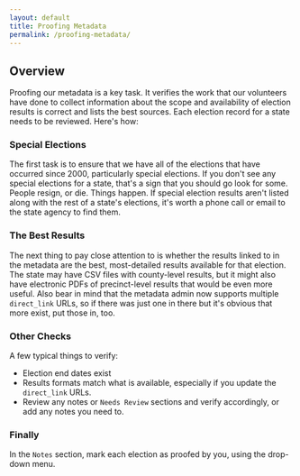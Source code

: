 ```yaml
---
layout: default
title: Proofing Metadata
permalink: /proofing-metadata/
---
```


## Overview

Proofing our metadata is a key task. It verifies the work that our volunteers have done to collect information about the scope and availability of election results is correct and lists the best sources. Each election record for a state needs to be reviewed. Here's how:

### Special Elections

The first task is to ensure that we have all of the elections that have occurred since 2000, particularly special elections. If you don't see any special elections for a state, that's a sign that you should go look for some. People resign, or die. Things happen. If special election results aren't listed along with the rest of a state's elections, it's worth a phone call or email to the state agency to find them.

### The Best Results

The next thing to pay close attention to is whether the results linked to in the metadata are the best, most-detailed results available for that election. The state may have CSV files with county-level results, but it might also have electronic PDFs of precinct-level results that would be even more useful. Also bear in mind that the metadata admin now supports multiple `direct_link` URLs, so if there was just one in there but it's obvious that more exist, put those in, too.

### Other Checks

A few typical things to verify:

* Election end dates exist
* Results formats match what is available, especially if you update the `direct_link` URLs.
* Review any notes or `Needs Review` sections and verify accordingly, or add any notes you need to.

### Finally

In the `Notes` section, mark each election as proofed by you, using the drop-down menu.